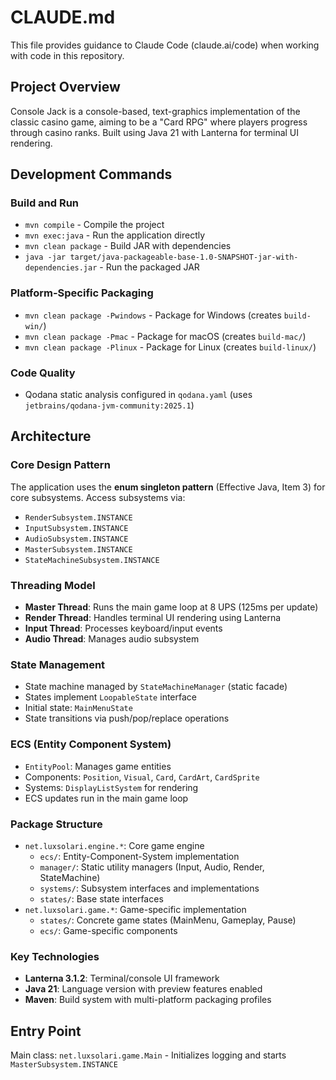 # CLAUDE.md

This file provides guidance to Claude Code (claude.ai/code) when working with code in this repository.

## Project Overview

Console Jack is a console-based, text-graphics implementation of the classic casino game, aiming to be a "Card RPG" where players progress through casino ranks. Built using Java 21 with Lanterna for terminal UI rendering.

## Development Commands

### Build and Run
- `mvn compile` - Compile the project
- `mvn exec:java` - Run the application directly
- `mvn clean package` - Build JAR with dependencies
- `java -jar target/java-packageable-base-1.0-SNAPSHOT-jar-with-dependencies.jar` - Run the packaged JAR

### Platform-Specific Packaging
- `mvn clean package -Pwindows` - Package for Windows (creates `build-win/`)
- `mvn clean package -Pmac` - Package for macOS (creates `build-mac/`)
- `mvn clean package -Plinux` - Package for Linux (creates `build-linux/`)

### Code Quality
- Qodana static analysis configured in `qodana.yaml` (uses `jetbrains/qodana-jvm-community:2025.1`)

## Architecture

### Core Design Pattern
The application uses the **enum singleton pattern** (Effective Java, Item 3) for core subsystems. Access subsystems via:
- `RenderSubsystem.INSTANCE`
- `InputSubsystem.INSTANCE` 
- `AudioSubsystem.INSTANCE`
- `MasterSubsystem.INSTANCE`
- `StateMachineSubsystem.INSTANCE`

### Threading Model
- **Master Thread**: Runs the main game loop at 8 UPS (125ms per update)
- **Render Thread**: Handles terminal UI rendering using Lanterna
- **Input Thread**: Processes keyboard/input events
- **Audio Thread**: Manages audio subsystem

### State Management
- State machine managed by `StateMachineManager` (static facade)
- States implement `LoopableState` interface
- Initial state: `MainMenuState`
- State transitions via push/pop/replace operations

### ECS (Entity Component System)
- `EntityPool`: Manages game entities
- Components: `Position`, `Visual`, `Card`, `CardArt`, `CardSprite`
- Systems: `DisplayListSystem` for rendering
- ECS updates run in the main game loop

### Package Structure
- `net.luxsolari.engine.*`: Core game engine
  - `ecs/`: Entity-Component-System implementation
  - `manager/`: Static utility managers (Input, Audio, Render, StateMachine)
  - `systems/`: Subsystem interfaces and implementations
  - `states/`: Base state interfaces
- `net.luxsolari.game.*`: Game-specific implementation
  - `states/`: Concrete game states (MainMenu, Gameplay, Pause)
  - `ecs/`: Game-specific components

### Key Technologies
- **Lanterna 3.1.2**: Terminal/console UI framework
- **Java 21**: Language version with preview features enabled
- **Maven**: Build system with multi-platform packaging profiles

## Entry Point
Main class: `net.luxsolari.game.Main` - Initializes logging and starts `MasterSubsystem.INSTANCE`